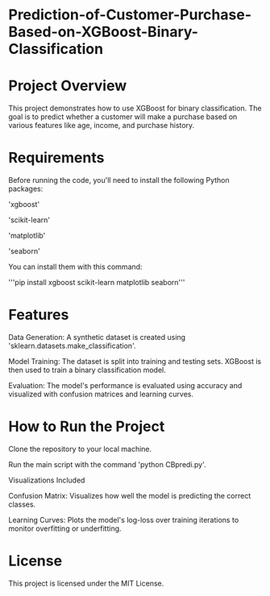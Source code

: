 # Prediction-of-Customer-Purchase-Based-on-XGBoost-Binary-Classification

# Project Overview

This project demonstrates how to use XGBoost for binary classification. The goal is to predict whether a customer will make a purchase based on various features like age, income, and purchase history.

# Requirements

Before running the code, you'll need to install the following Python packages:

'xgboost'

'scikit-learn'

'matplotlib'

'seaborn'

You can install them with this command:

'''pip install xgboost scikit-learn matplotlib seaborn'''

# Features

Data Generation: A synthetic dataset is created using 'sklearn.datasets.make_classification'.

Model Training: The dataset is split into training and testing sets. XGBoost is then used to train a binary classification model.

Evaluation: The model's performance is evaluated using accuracy and visualized with confusion matrices and learning curves.

# How to Run the Project

Clone the repository to your local machine.

Run the main script with the command 'python CBpredi.py'.

Visualizations Included

Confusion Matrix: Visualizes how well the model is predicting the correct classes.

Learning Curves: Plots the model's log-loss over training iterations to monitor overfitting or underfitting.

# License

This project is licensed under the MIT License.
